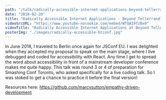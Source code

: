```yaml
---
path: "/talk/radically-accessible-internet-applications-beyond-tellerrand"
date: "2018-02-20"
title: "Radically Accessible Internet Applications - Beyond Tellerrand"
videoSrcURL: "https://www.youtube-nocookie.com/embed/WTQAI9TzBx0"
videoTitle: "Radically Accessible Internet Applications at Beyond Tellerrand on YouTube"
posterImg: "./images/radically-accessible-btconf.jpg"
---
```


In June 2018, I traveled to Berlin once again for JSConf EU. I was delighted when they accepted my proposal to speak on the main stage, where I live debugged and coded for accessibility with React. Any time I get to spread the word about accessibility in front of a mainstream developer conference makes me quite happy. This talk was round 3 or 4 of preparation for Smashing Conf Toronto, who asked specifically for a live coding talk. So I was stoked to get a chance to practice it before the final version!

Resources here: <a href="https://github.com/marcysutton/empathy-driven-development">https://github.com/marcysutton/empathy-driven-development</a>
